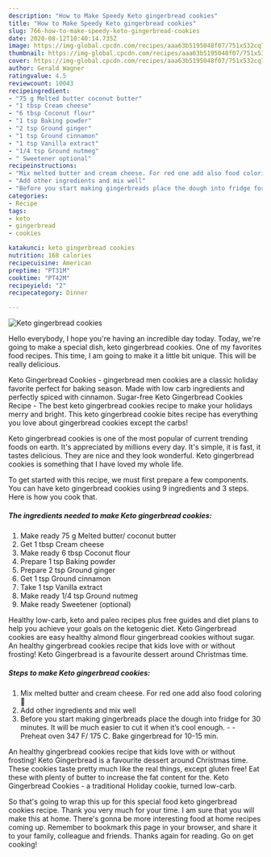 ```yaml
---
description: "How to Make Speedy Keto gingerbread cookies"
title: "How to Make Speedy Keto gingerbread cookies"
slug: 766-how-to-make-speedy-keto-gingerbread-cookies
date: 2020-08-12T10:40:14.735Z
image: https://img-global.cpcdn.com/recipes/aaa63b5195048f07/751x532cq70/keto-gingerbread-cookies-recipe-main-photo.jpg
thumbnail: https://img-global.cpcdn.com/recipes/aaa63b5195048f07/751x532cq70/keto-gingerbread-cookies-recipe-main-photo.jpg
cover: https://img-global.cpcdn.com/recipes/aaa63b5195048f07/751x532cq70/keto-gingerbread-cookies-recipe-main-photo.jpg
author: Gerald Wagner
ratingvalue: 4.5
reviewcount: 10043
recipeingredient:
- "75 g Melted butter coconut butter"
- "1 tbsp Cream cheese"
- "6 tbsp Coconut flour"
- "1 tsp Baking powder"
- "2 tsp Ground ginger"
- "1 tsp Ground cinnamon"
- "1 tsp Vanilla extract"
- "1/4 tsp Ground nutmeg"
- " Sweetener optional"
recipeinstructions:
- "Mix melted butter and cream cheese. For red one add also food coloring 🔴"
- "Add other ingredients and mix well"
- "Before you start making gingerbreads place the dough into fridge for 30 minutes. It will be much easier to cut it when it’s cool enough.  Preheat oven 347 F/ 175 C. Bake gingerbread for 10-15 min."
categories:
- Recipe
tags:
- keto
- gingerbread
- cookies

katakunci: keto gingerbread cookies 
nutrition: 168 calories
recipecuisine: American
preptime: "PT31M"
cooktime: "PT42M"
recipeyield: "2"
recipecategory: Dinner

---
```



![Keto gingerbread cookies](https://img-global.cpcdn.com/recipes/aaa63b5195048f07/751x532cq70/keto-gingerbread-cookies-recipe-main-photo.jpg)

Hello everybody, I hope you're having an incredible day today. Today, we're going to make a special dish, keto gingerbread cookies. One of my favorites food recipes. This time, I am going to make it a little bit unique. This will be really delicious.

Keto Gingerbread Cookies - gingerbread men cookies are a classic holiday favorite perfect for baking season. Made with low carb ingredients and perfectly spiced with cinnamon. Sugar-free Keto Gingerbread Cookies Recipe - The best keto gingerbread cookies recipe to make your holidays merry and bright. This keto gingerbread cookie bites recipe has everything you love about gingerbread cookies except the carbs!

Keto gingerbread cookies is one of the most popular of current trending foods on earth. It's appreciated by millions every day. It's simple, it is fast, it tastes delicious. They are nice and they look wonderful. Keto gingerbread cookies is something that I have loved my whole life.


To get started with this recipe, we must first prepare a few components. You can have keto gingerbread cookies using 9 ingredients and 3 steps. Here is how you cook that.

<!--inarticleads1-->

##### The ingredients needed to make Keto gingerbread cookies:

1. Make ready 75 g Melted butter/ coconut butter
1. Get 1 tbsp Cream cheese
1. Make ready 6 tbsp Coconut flour
1. Prepare 1 tsp Baking powder
1. Prepare 2 tsp Ground ginger
1. Get 1 tsp Ground cinnamon
1. Take 1 tsp Vanilla extract
1. Make ready 1/4 tsp Ground nutmeg
1. Make ready  Sweetener (optional)


Healthy low-carb, keto and paleo recipes plus free guides and diet plans to help you achieve your goals on the ketogenic diet. Keto Gingerbread cookies are easy healthy almond flour gingerbread cookies without sugar. An healthy gingerbread cookies recipe that kids love with or without frosting! Keto Gingerbread is a favourite dessert around Christmas time. 

<!--inarticleads2-->

##### Steps to make Keto gingerbread cookies:

1. Mix melted butter and cream cheese. For red one add also food coloring 🔴
1. Add other ingredients and mix well
1. Before you start making gingerbreads place the dough into fridge for 30 minutes. It will be much easier to cut it when it’s cool enough. -  - Preheat oven 347 F/ 175 C. Bake gingerbread for 10-15 min.


An healthy gingerbread cookies recipe that kids love with or without frosting! Keto Gingerbread is a favourite dessert around Christmas time. These cookies taste pretty much like the real things, except gluten free! Eat these with plenty of butter to increase the fat content for the. Keto Gingerbread Cookies - a traditional Holiday cookie, turned low-carb. 

So that's going to wrap this up for this special food keto gingerbread cookies recipe. Thank you very much for your time. I am sure that you will make this at home. There's gonna be more interesting food at home recipes coming up. Remember to bookmark this page in your browser, and share it to your family, colleague and friends. Thanks again for reading. Go on get cooking!
